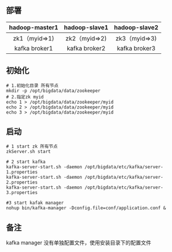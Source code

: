 
## 部署


| hadoop-master1 | hadoop-slave1 | hadoop-slave2 |
|:--------------:|:-------------:|:-------------:|
| zk1（myid=>1)  | zk2（myid=>2) | zk3（myid=>3) |
| kafka broker1  | kafka broker2 | kafka broker3 |


## 初始化

```
# 1.初始化目录 所有节点
mkdir -p /opt/bigdata/data/zookeeper
# 2.指定zk myid
echo 1 > /opt/bigdata/data/zookeeper/myid 
echo 2 > /opt/bigdata/data/zookeeper/myid 
echo 3 > /opt/bigdata/data/zookeeper/myid 
```
## 启动
```
# 1 start zk 所有节点
zkServer.sh start

# 2 start kafka
kafka-server-start.sh -daemon /opt/bigdata/etc/kafka/server-1.properties
kafka-server-start.sh -daemon /opt/bigdata/etc/kafka/server-2.properties
kafka-server-start.sh -daemon /opt/bigdata/etc/kafka/server-3.properties

#3 start kafak manager
nohup bin/kafka-manager -Dconfig.file=conf/application.conf &
```
## 备注

kafka manager 没有单独配置文件，使用安装目录下的配置文件